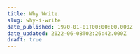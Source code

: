 ```yaml
---
title: Why Write.
slug: why-i-write
date_published: 1970-01-01T00:00:00.000Z
date_updated: 2022-06-08T02:26:42.000Z
draft: true
---
```



